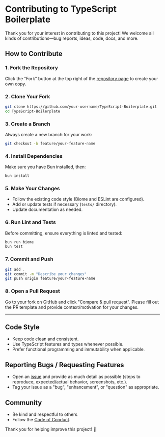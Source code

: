 # Contributing to TypeScript Boilerplate

Thank you for your interest in contributing to this project! We welcome all kinds of contributions—bug reports, ideas, code, docs, and more.

## How to Contribute

### 1. Fork the Repository

Click the "Fork" button at the top right of the [repository page](https://github.com/rslucena/TypeScript-Boilerplate) to create your own copy.

### 2. Clone Your Fork

```bash
git clone https://github.com/your-username/TypeScript-Boilerplate.git
cd TypeScript-Boilerplate
```

### 3. Create a Branch

Always create a new branch for your work:

```bash
git checkout -b feature/your-feature-name
```

### 4. Install Dependencies

Make sure you have Bun installed, then:

```bash
bun install
```

### 5. Make Your Changes

- Follow the existing code style (Biome and ESLint are configured).
- Add or update tests if necessary (`tests/` directory).
- Update documentation as needed.

### 6. Run Lint and Tests

Before committing, ensure everything is linted and tested:

```bash
bun run biome
bun test
```

### 7. Commit and Push

```bash
git add .
git commit -m "Describe your changes"
git push origin feature/your-feature-name
```

### 8. Open a Pull Request

Go to your fork on GitHub and click "Compare & pull request". Please fill out the PR template and provide context/motivation for your changes.

---

## Code Style

- Keep code clean and consistent.
- Use TypeScript features and types whenever possible.
- Prefer functional programming and immutability when applicable.

## Reporting Bugs / Requesting Features

- Open an [issue](https://github.com/rslucena/TypeScript-Boilerplate/issues) and provide as much detail as possible (steps to reproduce, expected/actual behavior, screenshots, etc.).
- Tag your issue as a "bug", "enhancement", or "question" as appropriate.

## Community

- Be kind and respectful to others.
- Follow the [Code of Conduct](CODE_OF_CONDUCT.md).

Thank you for helping improve this project! 🚀